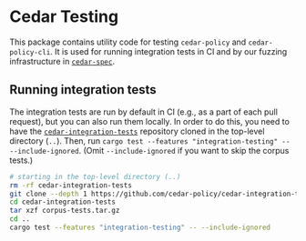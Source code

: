 # Cedar Testing

This package contains utility code for testing `cedar-policy` and `cedar-policy-cli`.
It is used for running integration tests in CI and by our fuzzing infrastructure in [`cedar-spec`](https://github.com/cedar-policy/cedar-spec).

## Running integration tests

The integration tests are run by default in CI (e.g., as a part of each pull request), but you can also run them locally.
In order to do this, you need to have the [`cedar-integration-tests`](https://github.com/cedar-policy/cedar-integration-tests) repository cloned in the top-level directory (`..`).
Then, run `cargo test --features "integration-testing" -- --include-ignored`.
(Omit `--include-ignored` if you want to skip the corpus tests.)

```bash
# starting in the top-level directory (..)
rm -rf cedar-integration-tests
git clone --depth 1 https://github.com/cedar-policy/cedar-integration-tests
cd cedar-integration-tests
tar xzf corpus-tests.tar.gz
cd ..
cargo test --features "integration-testing" -- --include-ignored
```
